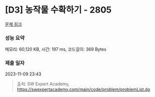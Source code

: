 # [D3] 농작물 수확하기 - 2805 

[문제 링크](https://swexpertacademy.com/main/code/problem/problemDetail.do?contestProbId=AV7GLXqKAWYDFAXB) 

### 성능 요약

메모리: 60,120 KB, 시간: 197 ms, 코드길이: 369 Bytes

### 제출 일자

2023-11-09 23:43



> 출처: SW Expert Academy, https://swexpertacademy.com/main/code/problem/problemList.do